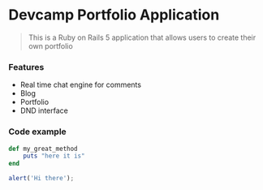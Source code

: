 # Devcamp Portfolio Application

> This is a Ruby on Rails 5 application that allows users to create their own portfolio

### Features

- Real time chat engine for comments
- Blog
- Portfolio
- DND interface

### Code example
```ruby
def my_great_method
	puts "here it is"
end
```

```javascript
alert('Hi there');
```